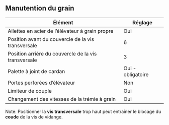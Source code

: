 ## Manutention du grain

| Élément | Réglage |
|---------|---------|
| Ailettes en acier de l’élévateur à grain propre | Oui |
| Position avant du couvercle de la vis transversale | 6 |
| Position arrière du couvercle de la vis transversale | 3 |
| Palette à joint de cardan | Oui - obligatoire |
| Portes perforées d’élévateur | Non |
| Limiteur de couple | Oui |
| Changement des vitesses de la trémie à grain | Oui |

Note: Positionner la **vis transversale** trop haut peut entraîner le blocage du **coude** de la vis de vidange.
